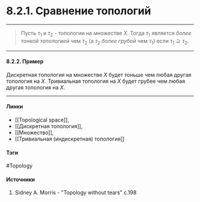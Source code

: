 # 8.2.1. Сравнение топологий
***
>Пусть $\tau_{1}$ и $\tau_{2}$ - топологии на множестве $X$. Тогда $\tau_{1}$ является *более тонкой топологией* чем $\tau_{2}$ (а $\tau_{2}$ *более грубой* чем $\tau_{1}$) если $\tau_{1}\supseteq\tau_{2}$.

***
#### 8.2.2. Пример
Дискретная топология на множестве $X$ будет тоньше чем любая другая топология на $X$. Тривиальная топология на $X$ будет грубее чем любая другая топология на $X$.
***
#### Линки
- [[Topological space]],
- [[Дискретная топология]],
- [[Множество]],
- [[Тривиальная (индискретная) топология]]
#### Тэги
 #Topology 
#### Источники
1. Sidney A. Morris - "Topology without tears" c.198